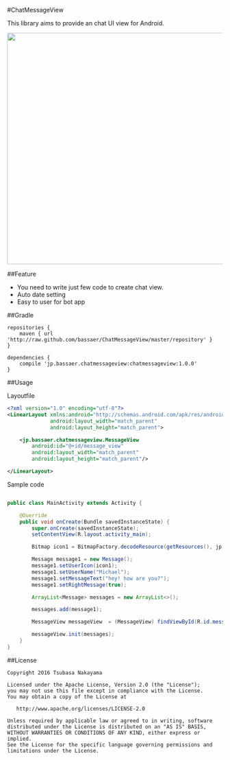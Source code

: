 #ChatMessageView

This library aims to provide an chat UI view for Android.  

<img src="https://github.com/bassaer/ChatMessageView/blob/master/Screenshot.png" width="540dp">


##Feature

- You need to write just few code to create chat view.
- Auto date setting
- Easy to user for bot app

##Gradle

```
repositories {
    maven { url 'http://raw.github.com/bassaer/ChatMessageView/master/repository' }
}

dependencies {
    compile 'jp.bassaer.chatmessageview:chatmessageview:1.0.0'
}

```

##Usage

Layoutfile

```xml:activity_main.xml
<?xml version="1.0" encoding="utf-8"?>
<LinearLayout xmlns:android="http://schemas.android.com/apk/res/android"
              android:layout_width="match_parent"
              android:layout_height="match_parent">

    <jp.bassaer.chatmessageview.MessageView
        android:id="@+id/message_view"
        android:layout_width="match_parent"
        android:layout_height="match_parent"/>

</LinearLayout>
```

Sample code

```java:MainActivity.java

public class MainActivity extends Activity {

    @Override
    public void onCreate(Bundle savedInstanceState) {
        super.onCreate(savedInstanceState);
        setContentView(R.layout.activity_main);

        Bitmap icon1 = BitmapFactory.decodeResource(getResources(), jp.bassaer.chatmessageview.R.drawable.face_1);

        Message message1 = new Message();
        message1.setUserIcon(icon1);
        message1.setUserName("Michael");
        message1.setMessageText("hey! how are you?");
        message1.setRightMessage(true);

        ArrayList<Message> messages = new ArrayList<>();

        messages.add(message1);

        MessageView messageView  = (MessageView) findViewById(R.id.message_view);

        messageView.init(messages);
    }
}

```

##License

```
Copyright 2016 Tsubasa Nakayama

Licensed under the Apache License, Version 2.0 (the "License");
you may not use this file except in compliance with the License.
You may obtain a copy of the License at

   http://www.apache.org/licenses/LICENSE-2.0

Unless required by applicable law or agreed to in writing, software
distributed under the License is distributed on an "AS IS" BASIS,
WITHOUT WARRANTIES OR CONDITIONS OF ANY KIND, either express or implied.
See the License for the specific language governing permissions and
limitations under the License.

```
